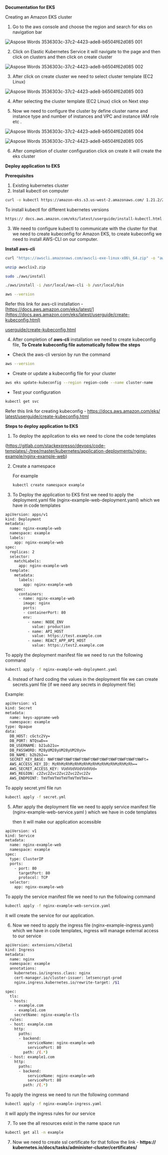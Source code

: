 ﻿**Documentation for EKS**

Creating an Amazon EKS cluster

1. Go to the aws console and choose the region and search for eks on navigation bar

![Aspose Words 3536303c-37c2-4423-ade8-b6504f62d085 001](https://user-images.githubusercontent.com/95607370/168243700-0d53021a-335f-436e-bd1e-0b59aae0f01c.png)

2. Click on Elastic Kubernetes Service it will navigate to the page and then click on clusters and then click on create cluster

![Aspose Words 3536303c-37c2-4423-ade8-b6504f62d085 002](https://user-images.githubusercontent.com/95607370/168243802-059f6db2-4278-44d5-af80-d0f545f2c086.png)

3. After click on create cluster we need to select cluster template (EC2 Linux)

![Aspose Words 3536303c-37c2-4423-ade8-b6504f62d085 003](https://user-images.githubusercontent.com/95607370/168243891-e7af9362-6d32-4333-9c6d-c7a8bc38b2bc.png)

4. After selecting the cluster template (EC2 Linux) click on Next step

5. Now we need to configure the cluster by define cluster name and instance type and number of instances and VPC and instance IAM role etc . 

![Aspose Words 3536303c-37c2-4423-ade8-b6504f62d085 004](https://user-images.githubusercontent.com/95607370/168244007-65891f55-6542-46fd-8f17-4872a16fa00d.png)

![Aspose Words 3536303c-37c2-4423-ade8-b6504f62d085 005](https://user-images.githubusercontent.com/95607370/168244065-15b2f9e6-ca29-464f-81a0-3eb656e15c1b.png)

6. After completion of cluster configuration click on create it will create the eks cluster

**Deploy application to EKS**

**Prerequisites**

1. Existing kubernetes cluster
1. Install kubectl on computer  

```bash
curl -o kubectl https://amazon-eks.s3.us-west-2.amazonaws.com/ 1.21.2/2021-07-05/bin/linux/amd64/kubectl
```
To install kubectl for different kubernetes versions 
```bash
https:// docs.aws.amazon.com/eks/latest/userguide/install-kubectl.html
```

3. We need to configure kubectl to communicate with the cluster for that we need to create kubeconfig for Amazon EKS, to create kubeconfig we need to    install AWS-CLI on our computer.

**Install aws-cli**

```bash
curl "https://awscli.amazonaws.com/awscli-exe-linux-x86\_64.zip" -o "awscliv2.zip"

unzip awscliv2.zip

sudo ./aws/install

./aws/install -i /usr/local/aws-cli -b /usr/local/bin
```
```bash
aws --version
```

Refer this link for aws-cli installation - [https://docs.aws.amazon.com/eks/latest/](https://docs.aws.amazon.com/eks/latest/userguide/create-kubeconfig.html)

[userguide/create-kubeconfig.html](https://docs.aws.amazon.com/eks/latest/userguide/create-kubeconfig.html)

4. After completion of **aws-cli** installation we need to create kubeconfig file,  **To Create kubeconfig file automatically follow the steps**
- Check the aws-cli version by run the command 
```bash
aws --version
```
- Create or update a kubeconfig file for your cluster

```bash
aws eks update-kubeconfig --region region-code --name cluster-name
```
- Test your configuration 

```bash
kubectl get svc
```

Refer this link for creating kubeconfig - [https://docs.aws.amazon.com/eks/ latest/userguide/create-kubeconfig.html](https://docs.aws.amazon.com/eks/latest/userguide/create-kubeconfig.html)

**Steps to deploy application to EKS**

1. To deploy the appilcation to eks we need to clone the code templates 

(https://gitlab.com/stackexpresso/devops/code-templates/-/tree/master/kubernetes/application-deployments/nginx-example/nginx-example-web)

2. Create a namespace

    For example 
    ```bash
    kubectl create namespace example
    ```

3. To Deploy the application to EKS first we need to apply the deployment.yaml file (nginx-example-web-deployment.yaml) which we have in code templates   

```bash
apiVersion: apps/v1
kind: Deployment
metadata:
  name: nginx-example-web
  namespace: example
  labels:
    app: nginx-example-web
spec:
  replicas: 2
  selector:
    matchLabels:
      app: nginx-example-web
  template:
    metadata:
      labels:
        app: nginx-example-web
    spec:
      containers:
      - name: nginx-example-web
        image: nginx
        ports:
        - containerPort: 80
        env:
          - name: NODE_ENV
            value: production
          - name: API_HOST
            value: https://test.example.com
          - name: REACT_APP_API_HOST
            value: https://test2.example.com
```
To apply the deployment manifest file we need to run the following command 
```bash
kubectl apply -f nginx-example-web-deployment.yaml
 ```
4. Instead of hard coding the values in the deployment file we can create secrets.yaml file (if we need any secrets in deployment file)

Example:
```bash
apiVersion: v1
kind: Secret
metadata:
  name: keys-appname-web
  namespace: example
type: Opaque
data:
  DB_HOST: cGctc2Vy=
  DB_PORT: NTQswD==
  DB_USERNAME: b21ub21u=
  DB_PASSWORD: M28yUM28yUM28yUM28yU=
  DB_NAME: b2b2b2==
  SECRET_KEY_BASE: NWFtNWFtNWFtNWFtNWFtNWFtNWFtNWFtNWFtNWFtNWFt=
  AWS_ACCESS_KEY_ID: MzRhMzRhMzRhMzRhMzRhMzRhMzRhMzRhMzRh==
  AWS_SECRET_ACCESS_KEY: VUdVUdVUdVUdVUd=
  AWS_REGION: c2Zvc2Zvc2Zvc2Zvc2Zvc2Zv
  AWS_ENDPOINT: TmVTmVTmVTmVTmVTmVTmV==
```

To apply secret.yml file run 
```bash
kubectl apply -f secret.yml
```
5. After apply the deployment file we need to apply service manifest file (nginx-example-web-service.yaml ) which we have in code templates

   then it will make our application accessible
```bash
apiVersion: v1
kind: Service
metadata:
  name: nginx-example-web
  namespace: example
spec:
  type: ClusterIP
  ports:
    - port: 80
      targetPort: 80
      protocol: TCP
  selector:
    app: nginx-example-web
```
To apply the service manifest file we need to run the following command   
```bash
kubectl apply -f nginx-example-web-service.yaml  
```    
it will create the service for our application.

6. Now we need to apply the ingress file (nginx-example-ingress.yaml) which we have in code templates, ingress will manage external access to our service
```bash
apiVersion: extensions/v1beta1
kind: Ingress
metadata:
  name: nginx
  namespace: example
  annotations:
    kubernetes.io/ingress.class: nginx
    cert-manager.io/cluster-issuer: letsencrypt-prod
    nginx.ingress.kubernetes.io/rewrite-target: /$1

spec:
  tls:
  - hosts:
    - example.com
    - example1.com
    secretName: nginx-example-tls
  rules:
  - host: example.com
    http:
      paths:
      - backend:
          serviceName: nginx-example-web
          servicePort: 80
        path: /(.*)
  - host: example1.com
    http:
      paths:
      - backend:
          serviceName: nginx-example-web
          servicePort: 80
        path: /(.*)
``` 


   
To apply the ingress we need to run the following command 
```bash
kubectl apply -f nginx-example-ingress.yaml
```
it will apply the ingress rules for our service

7. To see the all resources exist in the name space run 
```bash
kubectl get all -n example
```
7. Now we need to create ssl certificate for that follow the link - **https:// kubernetes.io/docs/tasks/administer-cluster/certificates/**
